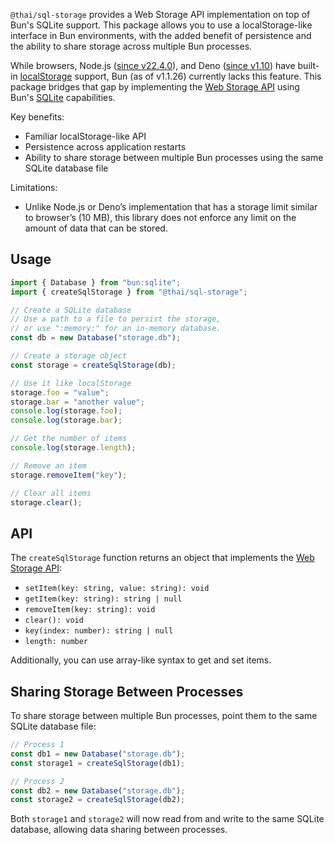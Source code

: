 `@thai/sql-storage` provides a Web Storage API implementation on top of Bun's SQLite support. This package allows you to use a localStorage-like interface in Bun environments, with the added benefit of persistence and the ability to share storage across multiple Bun processes.

While browsers, Node.js ([since v22.4.0](https://nodejs.org/en/blog/release/v22.4)), and Deno ([since v1.10](https://docs.deno.com/runtime/manual/runtime/web_storage_api/)) have built-in [localStorage](https://developer.mozilla.org/en-US/docs/Web/API/Window/localStorage) support, Bun (as of v1.1.26) currently lacks this feature. This package bridges that gap by implementing the [Web Storage API](https://developer.mozilla.org/en-US/docs/Web/API/Web_Storage_API) using Bun's [SQLite](https://bun.sh/docs/api/sqlite) capabilities.

Key benefits:

- Familiar localStorage-like API
- Persistence across application restarts
- Ability to share storage between multiple Bun processes using the same SQLite database file

Limitations:

- Unlike Node.js or Deno’s implementation that has a storage limit similar to browser’s (10 MB), this library does not enforce any limit on the amount of data that can be stored.

## Usage

```typescript
import { Database } from "bun:sqlite";
import { createSqlStorage } from "@thai/sql-storage";

// Create a SQLite database
// Use a path to a file to persist the storage,
// or use ":memory:" for an in-memory database.
const db = new Database("storage.db");

// Create a storage object
const storage = createSqlStorage(db);

// Use it like localStorage
storage.foo = "value";
storage.bar = "another value";
console.log(storage.foo);
console.log(storage.bar);

// Get the number of items
console.log(storage.length);

// Remove an item
storage.removeItem("key");

// Clear all items
storage.clear();
```

## API

The `createSqlStorage` function returns an object that implements the [Web Storage API](https://developer.mozilla.org/en-US/docs/Web/API/Web_Storage_API):

- `setItem(key: string, value: string): void`
- `getItem(key: string): string | null`
- `removeItem(key: string): void`
- `clear(): void`
- `key(index: number): string | null`
- `length: number`

Additionally, you can use array-like syntax to get and set items.

## Sharing Storage Between Processes

To share storage between multiple Bun processes, point them to the same SQLite database file:

```typescript
// Process 1
const db1 = new Database("storage.db");
const storage1 = createSqlStorage(db1);

// Process 2
const db2 = new Database("storage.db");
const storage2 = createSqlStorage(db2);
```

Both `storage1` and `storage2` will now read from and write to the same SQLite database, allowing data sharing between processes.
